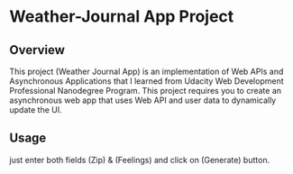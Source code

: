 # Weather-Journal App Project

## Overview

This project (Weather Journal App) is an implementation of Web APIs and Asynchronous Applications that I learned from Udacity Web Development Professional Nanodegree Program.
This project requires you to create an asynchronous web app that uses Web API and user data to dynamically update the UI.

## Usage

just enter both fields (Zip) & (Feelings) and click on (Generate) button.
